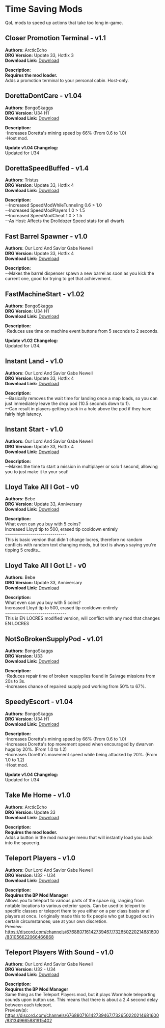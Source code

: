 # Time Saving Mods

QoL mods to speed up actions that take too long in-game.

<!-- mod list -->

## Closer Promotion Terminal - v1.1
**Authors:** ArcticEcho  
**DRG Version:** Update 33, Hotfix 3  
**Download Link:** [Download](https://github.com/ArcticEcho/DRG-Mods/raw/beaa72905fe198dac55e22c0d7b4f34a70a868ce/Quality%20of%20Life/Time%20saving/Closer%20Promotion%20Terminal%20-%20V1.1%20_P.pak)  

**Description:**  
**Requires the mod loader.**  
Adds a promotion terminal to your personal cabin. Host-only.

## DorettaDontCare - v1.04
**Authors:** BongoSkaggs  
**DRG Version:** U34 H1  
**Download Link:** [Download](https://github.com/ArcticEcho/DRG-Mods/raw/dcae425d011bbef757a4dd9346a4e16c4369a3b2/Quality%20of%20Life/Time%20saving/DorettaDontCare%20-%20V1.04%20_P.pak)  

**Description:**  
-Increases Doretta's mining speed by 66% (From 0.6 to 1.0)  
-Host mod.

**Update v1.04 Changelog:**  
Updated for U34

## DorettaSpeedBuffed - v1.4
**Authors:** Tristus  
**DRG Version:** Update 33, Hotfix 4  
**Download Link:** [Download](https://github.com/ArcticEcho/DRG-Mods/raw/c689a0ed6b97796ecb54eaeb387039452d9ef706/Quality%20of%20Life/Time%20saving/DorettaSpeedBuffed%20-%20V1.4%20_P.pak)  

**Description:**  
--Increased SpeedModWhileTunneling 0.6 > 1.0  
--Increased SpeedModPlayers 1.0 > 1.5  
--Increased SpeedModCheat 1.0 > 1.5  
--As Host: Affects the Drolldozer Speed stats for all dwarfs

## Fast Barrel Spawner - v1.0
**Authors:** Our Lord And Savior Gabe Newell  
**DRG Version:** Update 33, Hotfix 4  
**Download Link:** [Download](https://github.com/ArcticEcho/DRG-Mods/raw/ea505a6c9e79b2e71d82c0c247dddd309988c9b4/Quality%20of%20Life/Time%20saving/Fast%20Barrel%20Spawner%20-%20V1.0%20_P.pak)  

**Description:**  
--Makes the barrel dispenser spawn a new barrel as soon as you kick the current one, good for trying to get that achievement.

## FastMachineStart - v1.02
**Authors:** BongoSkaggs  
**DRG Version:** U34 H1  
**Download Link:** [Download](https://github.com/ArcticEcho/DRG-Mods/raw/f89441f7726e9860ed0e8ef92e375240252f8056/Quality%20of%20Life/Time%20saving/FastMachineStart%20-%20V1.02%20_P.pak)  

**Description:**  
-Reduces use time on machine event buttons from 5 seconds to 2 seconds.

**Update v1.02 Changelog:**  
Updated for U34.

## Instant Land - v1.0
**Authors:** Our Lord And Savior Gabe Newell  
**DRG Version:** Update 33, Hotfix 4  
**Download Link:** [Download](https://github.com/ArcticEcho/DRG-Mods/raw/19b8bfd9dd8ec1d41a016b722eca2c3acf4edb6b/Quality%20of%20Life/Time%20saving/Instant%20Land%20-%20V1.0%20_P.pak)  

**Description:**  
--Basically removes the wait time for landing once a map loads, so you can just immediately leave the drop pod (10.5 seconds down to 1).   
--Can result in players getting stuck in a hole above the pod if they have fairly high latency.

## Instant Start - v1.0
**Authors:** Our Lord And Savior Gabe Newell  
**DRG Version:** Update 33, Hotfix 4  
**Download Link:** [Download](https://github.com/ArcticEcho/DRG-Mods/raw/3031365109cf9941327a6e7a3a90dfb81ea83b6b/Quality%20of%20Life/Time%20saving/Instant%20Start%20-%20V1.0%20_P.pak)  

**Description:**  
--Makes the time to start a mission in multiplayer or solo 1 second, allowing you to just make it to your seat!

## Lloyd Take All I Got - v0
**Authors:** Bebe  
**DRG Version:** Update 33, Anniversary  
**Download Link:** [Download](https://github.com/ArcticEcho/DRG-Mods/raw/e9ce9cecb72fcb2da96dd7c059f3bfbdcbb2b028/Quality%20of%20Life/Time%20saving/Lloyd%20Take%20All%20I%20Got%20-%20V0%20_P.pak)  

**Description:**  
What even can you buy with 5 coins?  
Increased Lloyd tip to 500, erased tip cooldown entirely  
\-------------------------------  
This is basic version that didn't change locres, therefore no random conflicts with random text changing mods, but text is always saying you're tipping 5 credits...

## Lloyd Take All I Got L! - v0
**Authors:** Bebe  
**DRG Version:** Update 33, Anniversary  
**Download Link:** [Download](https://github.com/ArcticEcho/DRG-Mods/raw/090bf3f4976dbb17fc3159c8f0edf0a18be246c8/Quality%20of%20Life/Time%20saving/Lloyd%20Take%20All%20I%20Got%20L%21%20-%20V0%20_P.pak)  

**Description:**  
What even can you buy with 5 coins?  
Increased Lloyd tip to 500, erased tip cooldown entirely  
\-------------------------------  
This is EN LOCRES modified version, will conflict with any mod that changes EN LOCRES

## NotSoBrokenSupplyPod - v1.01
**Authors:** BongoSkaggs  
**DRG Version:** U33  
**Download Link:** [Download](https://github.com/ArcticEcho/DRG-Mods/raw/75d092d595935af337e171386ab23bc375b5f9b8/Quality%20of%20Life/Time%20saving/NotSoBrokenSupplyPod%20-%20V1.01%20_P.pak)  

**Description:**  
-Reduces repair time of broken resupplies found in Salvage missions from 20s to 3s.  
-Increases chance of repaired supply pod working from 50% to 67%.

## SpeedyEscort - v1.04
**Authors:** BongoSkaggs  
**DRG Version:** U34 H1  
**Download Link:** [Download](https://github.com/ArcticEcho/DRG-Mods/raw/8f4d56bab1c11badadbb29862a51c399e8b4c6fd/Quality%20of%20Life/Time%20saving/SpeedyEscort%20-%20V1.04%20_P.pak)  

**Description:**  
-Increases Doretta's mining speed by 66% (From 0.6 to 1.0)  
-Increases Doretta's top movement speed when encouraged by dwarven hugs by 20%. (From 1.0 to 1.2)  
-Increases Doretta's movement speed while being attacked by 20%. (From 1.0 to 1.2)  
-Host mod.

**Update v1.04 Changelog:**  
Updated for U34

## Take Me Home - v1.0
**Authors:** ArcticEcho  
**DRG Version:** Update 33  
**Download Link:** [Download](https://github.com/ArcticEcho/DRG-Mods/raw/07e37e6be175630c1a1115b03a0bc78d87d9b84d/Quality%20of%20Life/Time%20saving/Take%20Me%20Home%20-%20V1.0%20_P.pak)  

**Description:**  
**Requires the mod loader.**  
Adds a button in the mod manager menu that will instantly load you back into the spacerig.

## Teleport Players - v1.0
**Authors:** Our Lord And Savior Gabe Newell  
**DRG Version:** U32 - U34  
**Download Link:** [Download](https://github.com/ArcticEcho/DRG-Mods/raw/2150cd21143880937fc606749166271f504ca23d/Quality%20of%20Life/Time%20saving/Teleport%20Players%20-%20V1.0%20_P.pak)  

**Description:**  
**Requires the BP Mod Manager**  
Allows you to teleport to various parts of the space rig, ranging from notable locations to various exterior spots.  Can be used to teleport to specific classes or teleport them to you either on a per class basis or all players at once.  I originally made this to fix people who get bugged out in certain circumstances; use at your own discretion.  
Preview: https://discord.com/channels/676880716142739467/732650220214681600/831056622066466868

## Teleport Players With Sound - v1.0
**Authors:** Our Lord And Savior Gabe Newell  
**DRG Version:** U32 - U34  
**Download Link:** [Download](https://github.com/ArcticEcho/DRG-Mods/raw/5d5385410815fdeac72ac01dff5802c699a7def3/Quality%20of%20Life/Time%20saving/Teleport%20Players%20With%20Sound%20-%20V1.0%20_P.pak)  

**Description:**  
**Requires the BP Mod Manager**  
Same thing as the Teleport Players mod, but it plays Wormhole teleporting sounds upon button use.  This means that there is about a 2.4 second delay between each teleport.  
Preview(s): https://discord.com/channels/676880716142739467/732650220214681600/831349665881915402